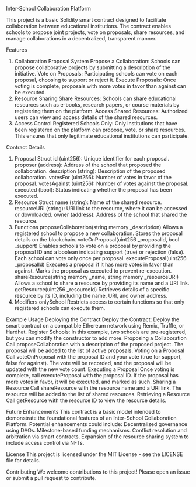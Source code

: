 Inter-School Collaboration Platform

This project is a basic Solidity smart contract designed to facilitate collaboration between educational institutions. The contract enables schools to propose joint projects, vote on proposals, share resources, and manage collaborations in a decentralized, transparent manner.

Features
1. Collaboration Proposal System
Propose a Collaboration: Schools can propose collaborative projects by submitting a description of the initiative.
Vote on Proposals: Participating schools can vote on each proposal, choosing to support or reject it.
Execute Proposals: Once voting is complete, proposals with more votes in favor than against can be executed.
2. Resource Sharing
Share Resources: Schools can share educational resources such as e-books, research papers, or course materials by registering them on the platform.
Access Shared Resources: Authorized users can view and access details of the shared resources.
3. Access Control
Registered Schools Only: Only institutions that have been registered on the platform can propose, vote, or share resources. This ensures that only legitimate educational institutions can participate.

Contract Details
1. Proposal Struct
id (uint256): Unique identifier for each proposal.
proposer (address): Address of the school that proposed the collaboration.
description (string): Description of the proposed collaboration.
votesFor (uint256): Number of votes in favor of the proposal.
votesAgainst (uint256): Number of votes against the proposal.
executed (bool): Status indicating whether the proposal has been executed.
2. Resource Struct
name (string): Name of the shared resource.
resourceURI (string): URI link to the resource, where it can be accessed or downloaded.
owner (address): Address of the school that shared the resource.
3. Functions
proposeCollaboration(string memory _description)
Allows a registered school to propose a new collaboration.
Stores the proposal details on the blockchain.
voteOnProposal(uint256 _proposalId, bool _support)
Enables schools to vote on a proposal by providing the proposal ID and a boolean indicating support (true) or rejection (false).
Each school can vote only once per proposal.
executeProposal(uint256 _proposalId)
Executes a proposal if it has more votes in favor than against.
Marks the proposal as executed to prevent re-execution.
shareResource(string memory _name, string memory _resourceURI)
Allows a school to share a resource by providing its name and a URI link.
getResource(uint256 _resourceId)
Retrieves details of a specific resource by its ID, including the name, URI, and owner address.
4. Modifiers
onlySchool
Restricts access to certain functions so that only registered schools can execute them.

Example Usage
Deploying the Contract
Deploy the Contract: Deploy the smart contract on a compatible Ethereum network using Remix, Truffle, or Hardhat.
Register Schools: In this example, two schools are pre-registered, but you can modify the constructor to add more.
Proposing a Collaboration
Call proposeCollaboration with a description of the proposed project.
The proposal will be added to the list of active proposals.
Voting on a Proposal
Call voteOnProposal with the proposal ID and your vote (true for support, false for against).
The vote will be recorded, and the proposal will be updated with the new vote count.
Executing a Proposal
Once voting is complete, call executeProposal with the proposal ID.
If the proposal has more votes in favor, it will be executed, and marked as such.
Sharing a Resource
Call shareResource with the resource name and a URI link.
The resource will be added to the list of shared resources.
Retrieving a Resource
Call getResource with the resource ID to view the resource details.

Future Enhancements
This contract is a basic model intended to demonstrate the foundational features of an Inter-School Collaboration Platform. Potential enhancements could include:
Decentralized governance using DAOs.
Milestone-based funding mechanisms.
Conflict resolution and arbitration via smart contracts.
Expansion of the resource sharing system to include access control via NFTs.

License
This project is licensed under the MIT License - see the LICENSE file for details.

Contributing
We welcome contributions to this project! Please open an issue or submit a pull request to contribute.